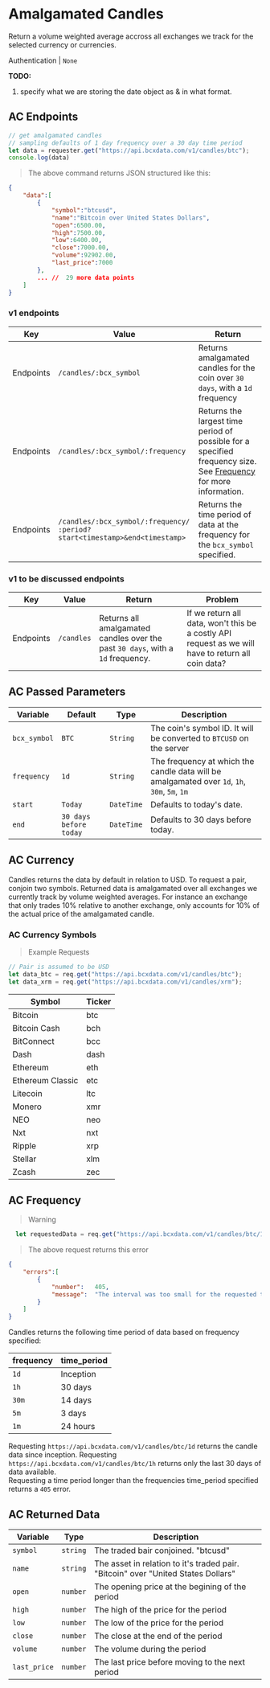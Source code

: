 # Amalgamated Candles

Return a volume weighted average accross all exchanges we track for the selected currency or currencies.

Authentication | `None`

<aside class="notice">
<strong>TODO:</strong>
<ol>
    <li>specify what we are storing the date object as &amp; in what format.</li>
</ol>
</aside>

## AC Endpoints

```javascript
// get amalgamated candles 
// sampling defaults of 1 day frequency over a 30 day time period
let data = requester.get("https://api.bcxdata.com/v1/candles/btc");
console.log(data)

```

> The above command returns JSON structured like this:

```json
{
    "data":[
        {
            "symbol":"btcusd",
            "name":"Bitcoin over United States Dollars",
            "open":6500.00,
            "high":7500.00,
            "low":6400.00,
            "close":7000.00,
            "volume":92902.00,
            "last_price":7000
        },
        ... //  29 more data points
    ]
}
```


### v1 endpoints

Key | Value | Return
--- | ----- | ------
Endpoints | `/candles/:bcx_symbol` | Returns amalgamated candles for the coin over `30 days`, with a `1d` frequency
Endpoints | `/candles/:bcx_symbol/:frequency` | Returns the largest time period of possible for a specified frequency size. See [Frequency](#ac-frequency) for more information.
Endpoints | `/candles/:bcx_symbol/:frequency/`<br>`:period?start<timestamp>&end<timestamp>` | Returns the time period of data at the frequency for the `bcx_symbol` specified.


### v1 to be discussed endpoints

Key | Value | Return | Problem
--- | ----- | ------ | -------
Endpoints | `/candles` | Returns all amalgamated candles over the past `30 days`, with a `1d` frequency. | If we return all data, won't this be a costly API request as we will have to return all coin data?


## AC Passed Parameters

Variable | Default | Type | Description
-------- | ------- | ---- | -----------
`bcx_symbol` | `BTC` | `String` | The coin's symbol ID. It will be converted to `BTCUSD` on the server
`frequency` | `1d`   | `String` | The frequency at which the candle data will be amalgamated over `1d`, `1h`, `30m`, `5m`, `1m`
`start` | `Today` | `DateTime` | Defaults to today's date.
`end` | `30 days before today` | `DateTime` | Defaults to 30 days before today.


## AC Currency

Candles returns the data by default in relation to USD. To request a pair, conjoin two symbols. Returned data is amalgamated over all exchanges we currently track by volume weighted averages. For instance an exchange that only trades 10% relative to another exchange, only accounts for 10% of the actual price of the amalgamated candle.

### AC Currency Symbols

> Example Requests

```javascript
// Pair is assumed to be USD
let data_btc = req.get("https://api.bcxdata.com/v1/candles/btc");
let data_xrm = req.get("https://api.bcxdata.com/v1/candles/xrm");

```

Symbol | Ticker
------ | ------
Bitcoin | btc
Bitcoin Cash | bch
BitConnect | bcc
Dash | dash
Ethereum | eth
Ethereum Classic | etc
Litecoin | ltc
Monero | xmr
NEO | neo
Nxt | nxt
Ripple | xrp
Stellar | xlm
Zcash | zec

## AC Frequency

> Warning

```javascript
  let requestedData = req.get("https://api.bcxdata.com/v1/candles/btc/1h/period?start=2018-05-13:09:00:00:000&end=2017-05-13:09:00:00:000");
```

> The above request returns this error

```json
{
    "errors":[
        {
            "number":   405,
            "message":  "The interval was too small for the requested time period."
        }
    ]
}
```

Candles returns the following time period of data based on frequency specified:

frequency | time_period
---- | -----
`1d` | Inception
`1h` | 30 days 
`30m`| 14 days 
`5m` | 3 days 
`1m` | 24 hours

<aside class="notice">
    Requesting <code>https://api.bcxdata.com/v1/candles/btc/1d</code> returns the candle data since inception.
    Requesting <code>https://api.bcxdata.com/v1/candles/btc/1h</code> returns only the last 30 days of data available.
</aside>

<aside class="warning">
    Requesting a time period longer than the frequencies time_period specified returns a <code>405</code> error.
</aside>

## AC Returned Data

Variable | Type | Description
-------- | ---- | -----------
`symbol` | `string` | The traded bair conjoined. "btcusd"
`name` | `string` | The asset in relation to it's traded pair. "Bitcoin" over "United States Dollars"
`open` | `number` | The opening price at the begining of the period
`high` | `number` | The high of the price for the period
`low` | `number` | The low of the price for the period
`close` | `number` | The close at the end of the period
`volume` | `number` | The volume during the period
`last_price` | `number` | The last price before moving to the next period